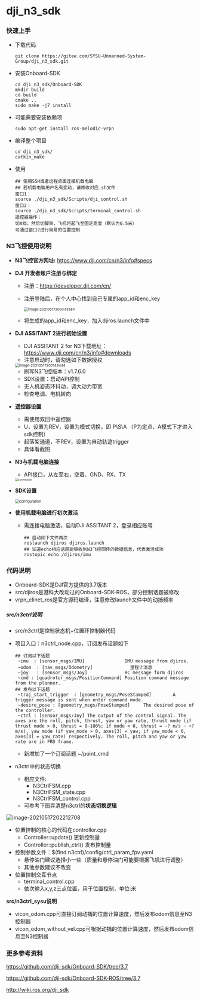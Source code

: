 # dji_n3_sdk

### 快速上手

- 下载代码

  ```shell
  git clone https://gitee.com/SYSU-Unmanned-System-Group/dji_n3_sdk.git
  ```
  
- 安装Onboard-SDK

  ```shell
  cd dji_n3_sdk/Onboard-SDK
  mkdir build
  cd build
  cmake ..
  sudo make -j7 install
  ```
  
- 可能需要安装依赖项

  ```shell
  sudo apt-get install ros-melodic-vrpn
  ```
  
- 编译整个项目

  ```shell
  cd dji_n3_sdk/
  catkin_make
  ```

- 使用

  ```shell
  ## 使用SSH或者远程桌面连接机载电脑
  ## 若机载电脑用户名有变动，请修改对应.sh文件
  窗口1：
  source ./dji_n3_sdk/Scripts/dji_control.sh
  窗口2：
  source ./dji_n3_sdk/Scripts/terminal_control.sh
  遥控器操作：
  切A档，然后切脚架，飞机将起飞至固定高度（默认为0.5米）
  可通过窗口2进行简易的位置控制
  ```

### N3飞控使用说明


- **N3飞控官方网址:** https://www.dji.com/cn/n3/info#specs

- **DJI 开发者账户注册与绑定**

  - 注册：https://developer.dji.com/cn/

  - 注册登陆后，在个人中心找到自己专属的app_id和enc_key

    <img src="https://gitee.com/potato77/pic/raw/master/image-20210517200443584.png" alt="image-20210517200443584" style="zoom:67%;" />

  - 将生成的app_id和enc_key，加入djiros.launch文件中

- **DJI ASSITANT 2进行初始设置**

  - DJI ASSITANT 2 for N3下载地址：https://www.dji.com/cn/n3/info#downloads
  - 注意启动时，请勾选如下数据授权

  <img src="https://gitee.com/potato77/pic/raw/master/image-20210517200148444.png" alt="image-20210517200148444" style="zoom: 67%;" />

  - 刷写N3飞控版本：v1.7.6.0
  - SDK设置：启动API控制
  - 无人机姿态环抖动，调大动力带宽
  - 检查电调、电机转向

- **遥控器设置**

  - 需使用双回中遥控器
  - U，设置为REV，设置为模式切换，即 P\S\A （P为定点，A模式下才进入sdk控制）
  - 起落架通道，不REV，设置为自动轨迹trigger
  - 具体看截图

- **N3与机载电脑连接**

  - API接口，从左至右，空着、GND、RX、TX

  <img src="https://gitee.com/potato77/pic/raw/master/connection.png" alt="connection" style="zoom: 50%;" />

- **SDK设置**

  <img src="https://gitee.com/potato77/pic/raw/master/configuration.png" alt="configuration" style="zoom:67%;" />

- **使用机载电脑进行初次激活**

  - 需连接电脑激活，启动DJI ASSITANT 2，登录相应账号

    ```
    ## 启动如下文件两次
    roslaunch djiros djiros.launch
    ## 知道echo相应话题能够收到N3飞控回传的数据信息，代表激活成功
    rostopic echo /djiros/imu
    ```

### 代码说明

- Onboard-SDK是DJI官方提供的3.7版本
- src/djiros是港科大改动过的Onboard-SDK-ROS，部分控制话题被修改
- vrpn_clinet_ros是官方源码编译，注意修改launch文件中的动捕频率

##### src/n3ctrl说明

- src/n3ctrl是控制状态机+位置环控制器代码

- 项目入口：n3ctrl_node.cpp，订阅发布话题如下

  ```
  ## 订阅以下话题
   ~imu  : [sensor_msgs/IMU]               IMU message from djiros.
   ~odom  : [nav_msgs/Odometry]              里程计消息
   ~joy   : [sensor_msgs/Joy]              RC message form djiros
   ~cmd : [quadrotor_msgs/PositionCommand] Position command message from the planner.
  ## 发布以下话题
   ~traj_start_trigger  : [geometry_msgs/PoseStamped]        A trigger message is sent when enter command mode.
   ~desire_pose : [geometry_msgs/PoseStamped]     The desired pose of the controller.
   ~ctrl : [sensor_msgs/Joy] The output of the control signal. The axes are the roll, pitch, thrust, yaw or yaw rate, thrust mode (if thrust mode > 0, thrust = 0~100%; if mode < 0, thrust = -? m/s ~ +? m/s), yaw mode (if yaw_mode > 0, axes[3] = yaw; if yaw_mode < 0, axes[3] = yaw_rate) respectively. The roll, pitch and yaw or yaw rate are in FRD frame. 
  ```

  - 新增加了一个订阅话题 ~/point_cmd

- n3ctrl中的状态切换

  - 相应文件:
    - N3CtrlFSM.cpp
    - N3CtrlFSM_state.cpp
    - N3CtrlFSM_control.cpp
  - 可参考下图弄清楚n3ctrl的**状态切换逻辑**

![image-20210517202212708](https://gitee.com/potato77/pic/raw/master/image-20210517202212708.png)

- 位置控制的核心的代码在controller.cpp
  - Controller::update() 更新控制量
  - Controller::publish_ctrl() 发布控制量
- 控制参数文件：$(find n3ctrl)/config/ctrl_param_fpv.yaml
  - 悬停油门建议选择小一些（质量和悬停油门可能要根据飞机进行调整）
  - 其他参数建议不改变
- 位置控制交互节点
  - terminal_control.cpp
  - 依次输入x,y,z三点位置，用于位置控制，单位:米

**src/n3ctrl_sysu说明**

- vicon_odom.cpp可直接订阅动捕的位置计算速度，然后发布odom信息至N3控制器
- vicon_odom_without_vel.cpp可根据动捕的位置计算速度，然后发布odom信息至N3控制器

### 更多参考资料

https://github.com/dji-sdk/Onboard-SDK/tree/3.7

https://github.com/dji-sdk/Onboard-SDK-ROS/tree/3.7

http://wiki.ros.org/dji_sdk